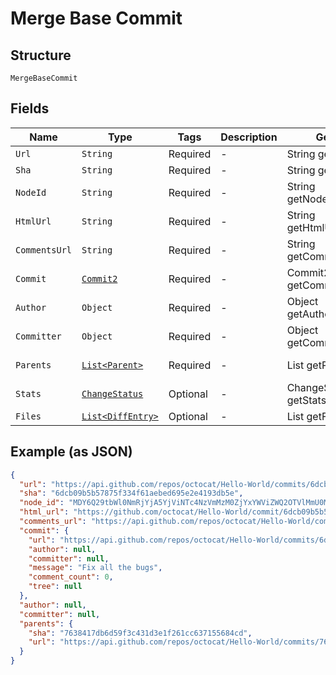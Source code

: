 
# Merge Base Commit

## Structure

`MergeBaseCommit`

## Fields

| Name | Type | Tags | Description | Getter | Setter |
|  --- | --- | --- | --- | --- | --- |
| `Url` | `String` | Required | - | String getUrl() | setUrl(String url) |
| `Sha` | `String` | Required | - | String getSha() | setSha(String sha) |
| `NodeId` | `String` | Required | - | String getNodeId() | setNodeId(String nodeId) |
| `HtmlUrl` | `String` | Required | - | String getHtmlUrl() | setHtmlUrl(String htmlUrl) |
| `CommentsUrl` | `String` | Required | - | String getCommentsUrl() | setCommentsUrl(String commentsUrl) |
| `Commit` | [`Commit2`](../../doc/models/commit-2.md) | Required | - | Commit2 getCommit() | setCommit(Commit2 commit) |
| `Author` | `Object` | Required | - | Object getAuthor() | setAuthor(Object author) |
| `Committer` | `Object` | Required | - | Object getCommitter() | setCommitter(Object committer) |
| `Parents` | [`List<Parent>`](../../doc/models/parent.md) | Required | - | List<Parent> getParents() | setParents(List<Parent> parents) |
| `Stats` | [`ChangeStatus`](../../doc/models/change-status.md) | Optional | - | ChangeStatus getStats() | setStats(ChangeStatus stats) |
| `Files` | [`List<DiffEntry>`](../../doc/models/diff-entry.md) | Optional | - | List<DiffEntry> getFiles() | setFiles(List<DiffEntry> files) |

## Example (as JSON)

```json
{
  "url": "https://api.github.com/repos/octocat/Hello-World/commits/6dcb09b5b57875f334f61aebed695e2e4193db5e",
  "sha": "6dcb09b5b57875f334f61aebed695e2e4193db5e",
  "node_id": "MDY6Q29tbWl0NmRjYjA5YjViNTc4NzVmMzM0ZjYxYWViZWQ2OTVlMmU0MTkzZGI1ZQ==",
  "html_url": "https://github.com/octocat/Hello-World/commit/6dcb09b5b57875f334f61aebed695e2e4193db5e",
  "comments_url": "https://api.github.com/repos/octocat/Hello-World/commits/6dcb09b5b57875f334f61aebed695e2e4193db5e/comments",
  "commit": {
    "url": "https://api.github.com/repos/octocat/Hello-World/commits/6dcb09b5b57875f334f61aebed695e2e4193db5e",
    "author": null,
    "committer": null,
    "message": "Fix all the bugs",
    "comment_count": 0,
    "tree": null
  },
  "author": null,
  "committer": null,
  "parents": {
    "sha": "7638417db6d59f3c431d3e1f261cc637155684cd",
    "url": "https://api.github.com/repos/octocat/Hello-World/commits/7638417db6d59f3c431d3e1f261cc637155684cd"
  }
}
```

